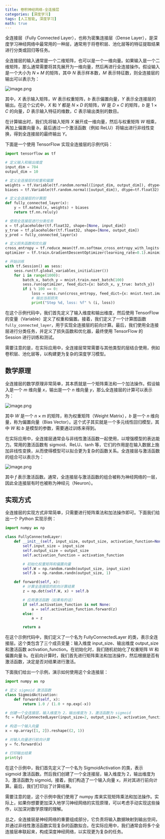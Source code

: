 ```yaml
---
title: 卷积神经网络-全连接层
categories: [深度学习]
tags: [人工智能, 深度学习]
math: true
---
```


全连接层（Fully Connected Layer），也称为密集连接层（Dense Layer），是深度学习神经网络中最常用的一种层，通常用于将卷积层、池化层等的特征提取结果进行分类或回归等任务。

全连接层的输入通常是一个二维矩阵，也可以是一个一维向量。如果输入是一个二维矩阵，那么通常需要将其先展开为一维向量，然后再进行全连接操作。假设输入是一个大小为 $N\times M$ 的矩阵，其中 $N$ 表示样本数，$M$ 表示特征数，则全连接层的输出可以表示为：

![image.png](https://p6-juejin.byteimg.com/tos-cn-i-k3u1fbpfcp/3337360d9a2e4a16addc727109ae0e1c~tplv-k3u1fbpfcp-watermark.image?)

其中，$X$ 表示输入矩阵，$W$ 表示权重矩阵，$b$ 表示偏置向量，$Y$ 表示全连接层的输出。在这个公式中，$X$ 和 $Y$ 都是 $N\times D$ 的矩阵，$W$ 是 $D\times C$ 的矩阵，$b$ 是 $1\times C$ 的向量，$D$ 表示输入特征的维数，$C$ 表示输出类别的数目。

在计算输出时，我们先将输入矩阵 $X$ 展开成一维向量，然后与权重矩阵 $W$ 相乘，再加上偏置向量 $b$，最后通过一个激活函数（例如 ReLU）将输出进行非线性变换，得到全连接层的最终输出 $Y$。

下面是一个使用 TensorFlow 实现全连接层的示例代码：

```python
import tensorflow as tf

# 定义输入和输出维度
input_dim = 784
output_dim = 10

# 定义全连接层的权重和偏置
weights = tf.Variable(tf.random.normal([input_dim, output_dim]), dtype=tf.float32)
biases = tf.Variable(tf.random.normal([output_dim]), dtype=tf.float32)

# 定义全连接层的计算图
def fully_connected_layer(x):
    y = tf.matmul(x, weights) + biases
    return tf.nn.relu(y)

# 使用全连接层进行分类任务
x = tf.placeholder(tf.float32, shape=[None, input_dim])
y_true = tf.placeholder(tf.float32, shape=[None, output_dim])
y_pred = fully_connected_layer(x)

# 定义损失函数和优化器
cross_entropy = tf.reduce_mean(tf.nn.softmax_cross_entropy_with_logits(labels=y_true, logits=y_pred))
optimizer = tf.train.GradientDescentOptimizer(learning_rate=0.1).minimize(cross_entropy)

# 开始训练
with tf.Session() as sess:
    sess.run(tf.global_variables_initializer())
    for i in range(1000):
        batch_x, batch_y = mnist.train.next_batch(100)
        sess.run(optimizer, feed_dict={x: batch_x, y_true: batch_y})
        if i % 100 == 0:
            loss = sess.run(cross_entropy, feed_dict={x: mnist.test.images, y_true: mnist.test.labels})
            # 输出当前损失
            print("Step %d, loss: %f" % (i, loss))
```

在这个示例代码中，我们首先定义了输入维度和输出维度，然后使用 TensorFlow 的变量（Variable）定义了权重和偏置。接着，我们定义了一个计算图函数 `fully_connected_layer`，用于实现全连接层的前向计算。最后，我们使用全连接层进行分类任务，并定义了损失函数和优化器，最终使用 TensorFlow 的 Session 进行训练和测试。

需要注意的是，在实际应用中，全连接层常常需要与其他类型的层结合使用，例如卷积层、池化层等，以构建更为复杂的深度学习模型。

## 数学原理

全连接层的数学原理非常简单，其本质就是一个矩阵乘法和一个加法操作。假设输入是一个 $m$ 维向量 $x$，输出是一个 $n$ 维向量 $y$，那么全连接层的计算可以表示为：

![image.png](https://p3-juejin.byteimg.com/tos-cn-i-k3u1fbpfcp/a0320a48a4ef43a187b03507ab755efc~tplv-k3u1fbpfcp-watermark.image?)

其中 $W$ 是一个 $n \times m$ 的矩阵，称为权重矩阵（Weight Matrix），$b$ 是一个 $n$ 维向量，称为偏置向量（Bias Vector）。这个式子其实就是一个多元线性回归模型，其中 $W$ 和 $b$ 是模型的参数，需要通过训练来得到。

在实际应用中，全连接层通常会与非线性激活函数一起使用，以增强模型的表达能力。常用的激活函数有 sigmoid、ReLU、tanh 等，它们的作用是在输入数据上施加非线性变换，从而使得模型可以拟合更为复杂的函数关系。全连接层与激活函数的组合可以表示为：

![image.png](https://p1-juejin.byteimg.com/tos-cn-i-k3u1fbpfcp/70064de7a8a640f2b8ec9297b4f95ba5~tplv-k3u1fbpfcp-watermark.image?)

其中 $f$ 表示激活函数。通常，全连接层与激活函数的组合被称为神经网络的一层，因此全连接层有时也被称为神经元（Neuron）。

## 实现方式

全连接层的实现方式非常简单，只需要进行矩阵乘法和加法操作即可。下面我们给出一个 Python 实现示例：

```python
import numpy as np

class FullyConnectedLayer:
    def __init__(self, input_size, output_size, activation_function=None):
        self.input_size = input_size
        self.output_size = output_size
        self.activation_function = activation_function

        # 初始化权重矩阵和偏置向量
        self.W = np.random.randn(output_size, input_size)
        self.b = np.random.randn(output_size, 1)

    def forward(self, x):
        # 计算全连接层的前向计算结果
        z = np.dot(self.W, x) + self.b

        # 应用激活函数（如果有的话）
        if self.activation_function is not None:
            a = self.activation_function.forward(z)
        else:
            a = z

        return a
```

在这个示例代码中，我们定义了一个名为 FullyConnectedLayer 的类，表示全连接层。这个类包含了三个成员变量：输入维度 input_size、输出维度 output_size 和激活函数 activation_function。在初始化时，我们随机初始化了权重矩阵 W 和偏置向量 b。在前向计算时，我们首先进行矩阵乘法和加法操作，然后根据是否有激活函数，决定是否对结果进行激活。

下面我们给出一个示例，演示如何使用这个全连接层：

```python
import numpy as np

# 定义 sigmoid 激活函数
class SigmoidActivation:
    def forward(self, x):
        return 1.0 / (1.0 + np.exp(-x))

# 创建一个全连接层，输入维度为 2，输出维度为 3，激活函数为 sigmoid
fc = FullyConnectedLayer(input_size=2, output_size=3, activation_function=SigmoidActivation())

# 构造一个输入向量
x = np.array([1, 2]).reshape((2, 1))

# 对输入向量进行前向计算
y = fc.forward(x)

# 打印输出结果
print(y)
```

在这个示例中，我们首先定义了一个名为 SigmoidActivation 的类，表示 sigmoid 激活函数。然后我们创建了一个全连接层，输入维度为 2，输出维度为 3，激活函数为 sigmoid。接着，我们构造了一个输入向量 x，并对其进行前向计算。最后，我们打印出了计算结果。

需要注意的是，这个示例中我们使用了 numpy 库来实现矩阵乘法和加法操作。实际上，如果你想要更加深入地学习神经网络的实现原理，可以考虑手动实现这些操作，以加深对数学原理的理解。

总之，全连接层是神经网络的重要组成部分，它负责将输入数据映射到输出空间，并通过非线性激活函数实现复杂的函数拟合。在实际应用中，我们通常会将多个全连接层串联起来，构成深度神经网络，以实现更为复杂的任务。
